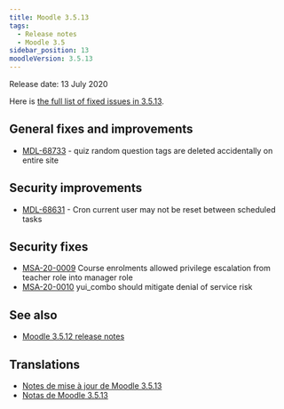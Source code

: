 ```yaml
---
title: Moodle 3.5.13
tags:
  - Release notes
  - Moodle 3.5
sidebar_position: 13
moodleVersion: 3.5.13
---
```


Release date: 13 July 2020

Here is [the full list of fixed issues in 3.5.13](https://tracker.moodle.org/secure/IssueNavigator!executeAdvanced.jspa?jqlQuery=project+%3D+mdl+AND+resolution+%3D+fixed+AND+fixVersion+in+%28%223.5.13%22%29+ORDER+BY+priority+DESC&runQuery=true&clear=true).

## General fixes and improvements

- [MDL-68733](https://tracker.moodle.org/browse/MDL-68733) - quiz random question tags are deleted accidentally on entire site

## Security improvements

- [MDL-68631](https://tracker.moodle.org/browse/MDL-68631) - Cron current user may not be reset between scheduled tasks

## Security fixes

- [MSA-20-0009](https://moodle.org/mod/forum/discuss.php?d=407393) Course enrolments allowed privilege escalation from teacher role into manager role
- [MSA-20-0010](https://moodle.org/mod/forum/discuss.php?d=407394) yui_combo should mitigate denial of service risk

## See also

- [Moodle 3.5.12 release notes](/general/releases/3.5/3.5.12)

## Translations

- [Notes de mise à jour de Moodle 3.5.13](https://docs.moodle.org/fr/Notes_de_mise_à_jour_de_Moodle_3.5.13)
- [Notas de Moodle 3.5.13](https://docs.moodle.org/es/Notas_de_Moodle_3.5.13)
